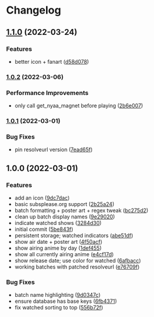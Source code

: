 # Changelog

## [1.1.0](https://github.com/pikdum/plugin.video.haru/compare/v1.0.2...v1.1.0) (2022-03-24)


### Features

* better icon + fanart ([d58d078](https://github.com/pikdum/plugin.video.haru/commit/d58d0789703bdef8e6761811100faf9e70f0f873))

### [1.0.2](https://github.com/pikdum/plugin.video.haru/compare/v1.0.1...v1.0.2) (2022-03-06)


### Performance Improvements

* only call get_nyaa_magnet before playing ([2b6e007](https://github.com/pikdum/plugin.video.haru/commit/2b6e00733bc27c895b0ae445abe92f2af8606bf3))

### [1.0.1](https://github.com/pikdum/plugin.video.haru/compare/v1.0.0...v1.0.1) (2022-03-01)


### Bug Fixes

* pin resolveurl version ([7ead65f](https://github.com/pikdum/plugin.video.haru/commit/7ead65f82eefdb5776dfa3e4210d8fd7b9667b0a))

## 1.0.0 (2022-03-01)


### Features

* add an icon ([9dc7dac](https://github.com/pikdum/plugin.video.haru/commit/9dc7dac2904c60cb177aa62904aa8bf95f43bd22))
* basic subsplease.org support ([2b25a24](https://github.com/pikdum/plugin.video.haru/commit/2b25a247977f4399a4922531095f83f5b361e5b0))
* batch formatting + poster art + regex tweak ([bc275d2](https://github.com/pikdum/plugin.video.haru/commit/bc275d2f1e41efda7ccf80ba60c7a8673a434ccf))
* clean up batch display names ([9e29020](https://github.com/pikdum/plugin.video.haru/commit/9e29020c340002bdf26aaca3de5531dc22ab70ba))
* indicate watched shows ([3284d30](https://github.com/pikdum/plugin.video.haru/commit/3284d3041f48ded6d1665efc7828cc9e5a73b7ed))
* initial commit ([5be843f](https://github.com/pikdum/plugin.video.haru/commit/5be843fd6b4cd14ea2b705c5c5b2a73bfc4e2e14))
* persistent storage; watched indicators ([abe51df](https://github.com/pikdum/plugin.video.haru/commit/abe51df4f73789e721ae1dafbab67ea95f1f83b9))
* show air date + poster art ([4f50acf](https://github.com/pikdum/plugin.video.haru/commit/4f50acfa0af4651d4b0c66114f5bb4b45147bec1))
* show airing anime by day ([1def455](https://github.com/pikdum/plugin.video.haru/commit/1def45550cdf8c43b9555c411c5d0b238e192a5f))
* show all currently airing anime ([e4cf17d](https://github.com/pikdum/plugin.video.haru/commit/e4cf17da4698323a21fcd898bf15f5fa277a5a70))
* show release date; use color for watched ([6afbacc](https://github.com/pikdum/plugin.video.haru/commit/6afbacc7a620cc7961bc927996cd2097fcac2d6e))
* working batches with patched resolveurl ([e76709f](https://github.com/pikdum/plugin.video.haru/commit/e76709f64d5664eac7de4b63ad98e41de27910d2))


### Bug Fixes

* batch name highlighting ([9d0347c](https://github.com/pikdum/plugin.video.haru/commit/9d0347c75f0e400a61fb318162c8fce94185e671))
* ensure database has base keys ([6fb4371](https://github.com/pikdum/plugin.video.haru/commit/6fb4371acea14f29c73cd92350f6e20bf18717bc))
* fix watched sorting to top ([556b72f](https://github.com/pikdum/plugin.video.haru/commit/556b72f5dc5bfdf230bace268d278507ae1ec118))
